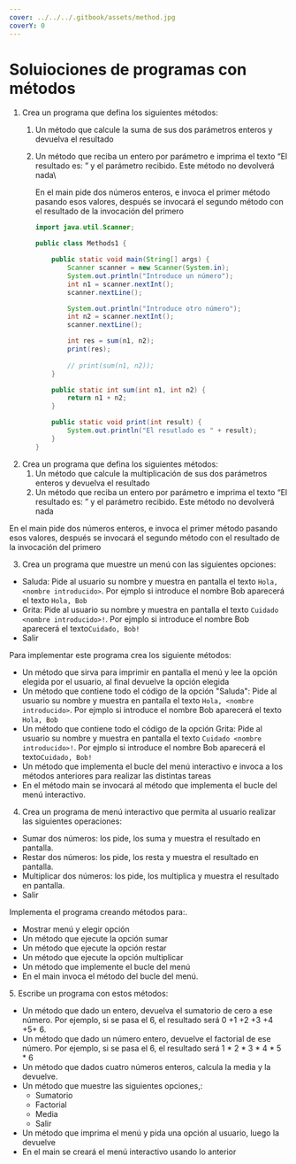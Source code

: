 ```yaml
---
cover: ../../../.gitbook/assets/method.jpg
coverY: 0
---
```


# Soluiociones de programas con métodos

1. Crea un programa que defina los siguientes métodos:
   1. Un método que calcule la suma de sus dos parámetros enteros y devuelva el resultado
   2.  Un método que reciba un entero por parámetro e imprima el texto “El resultado es: ” y el parámetro recibido. Este método no devolverá nada\


       En el main pide dos números enteros, e invoca el primer método pasando esos valores, después se invocará el segundo método con el resultado de la invocación del primero

       ```java
       import java.util.Scanner;

       public class Methods1 {

           public static void main(String[] args) {
               Scanner scanner = new Scanner(System.in);
               System.out.println("Introduce un número");
               int n1 = scanner.nextInt();
               scanner.nextLine();

               System.out.println("Introduce otro número");
               int n2 = scanner.nextInt();
               scanner.nextLine();

               int res = sum(n1, n2);
               print(res);
               
               // print(sum(n1, n2));
           }

           public static int sum(int n1, int n2) {
               return n1 + n2;
           }

           public static void print(int result) {
               System.out.println("El resutlado es " + result);
           }
       }
       ```
2. Crea un programa que defina los siguientes métodos:
   1. Un método que calcule la multiplicación de sus dos parámetros enteros y devuelva el resultado
   2. Un método que reciba un entero por parámetro e imprima el texto “El resultado es: ” y el parámetro recibido. Este método no devolverá nada

En el main pide dos números enteros, e invoca el primer método pasando esos valores, después se invocará el segundo método con el resultado de la invocación del primero

3. Crea un programa que muestre un menú con las siguientes opciones:

* Saluda: Pide al usuario su nombre y muestra en pantalla el texto `Hola, <nombre introducido>`. Por ejmplo si introduce el nombre Bob aparecerá el texto `Hola, Bob`
* Grita: Pide al usuario su nombre y muestra en pantalla el texto `Cuidado <nombre introducido>!`. Por ejmplo si introduce el nombre Bob aparecerá el texto`Cuidado, Bob!`
* Salir

Para implementar este programa crea los siguiente métodos:

* Un método que sirva para imprimir en pantalla el menú y lee la opción elegida por el usuario, al final devuelve la opción elegida
* Un método que contiene todo el código de la opción "Saluda": Pide al usuario su nombre y muestra en pantalla el texto `Hola, <nombre introducido>`. Por ejmplo si introduce el nombre Bob aparecerá el texto `Hola, Bob`
* Un método que contiene todo el código de la opción Grita: Pide al usuario su nombre y muestra en pantalla el texto `Cuidado <nombre introducido>!`. Por ejmplo si introduce el nombre Bob aparecerá el texto`Cuidado, Bob!`
* Un método que implementa el bucle del menú interactivo e invoca a los métodos anteriores para realizar las distintas tareas
* En el método main se invocará al método que implementa el bucle del menú interactivo.

4. Crea un programa de menú interactivo que permita al usuario realizar las siguientes operaciones:

* Sumar dos números: los pide, los suma y muestra el resultado en pantalla.
* Restar dos números: los pide, los resta y muestra el resultado en pantalla.
* Multiplicar dos números: los pide, los multiplica y muestra el resultado en pantalla.
* Salir

Implementa el programa creando métodos para:.

* Mostrar menú y elegir opción
* Un método que ejecute la opción sumar
* Un método que ejecute la opción restar
* Un método que ejecute la opción multiplicar
* Un método que implemente el bucle del menú
* En el main invoca el método del bucle del menú.

5\. Escribe un programa con estos métodos:

* Un método que dado un entero, devuelva el sumatorio de cero a ese número. Por ejemplo, si se pasa el 6, el resultado será 0 +1 +2 +3 +4 +5+ 6.
* Un método que dado un número entero, devuelve el factorial de ese número. Por ejemplo, si se pasa el 6, el resultado será 1 \* 2 \* 3 \* 4 \* 5 \* 6
* Un método que dados cuatro números enteros, calcula la media y la devuelve.
* Un método que muestre las siguientes opciones,:
  * Sumatorio
  * Factorial
  * Media
  * Salir
* Un método que imprima el menú y pida una opción al usuario, luego la devuelve
* En el main se creará el menú interactivo usando lo anterior
